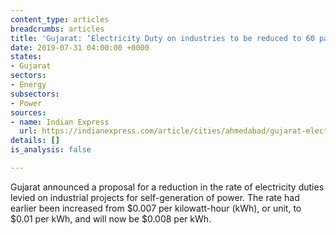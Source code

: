```yaml
---
content_type: articles
breadcrumbs: articles
title: 'Gujarat: ‘Electricity Duty on industries to be reduced to 60 paise’'
date: 2019-07-31 04:00:00 +0000
states:
- Gujarat
sectors:
- Energy
subsectors:
- Power
sources:
- name: Indian Express
  url: https://indianexpress.com/article/cities/ahmedabad/gujarat-electricity-duty-on-industries-to-be-reduced-to-60-paise-5849793/
details: []
is_analysis: false

---
```

Gujarat announced a proposal for a reduction in the rate of electricity duties levied on industrial projects for self-generation of power. The rate had earlier been increased from $0.007 per kilowatt-hour (kWh), or unit, to $0.01 per kWh, and will now be $0.008 per kWh.